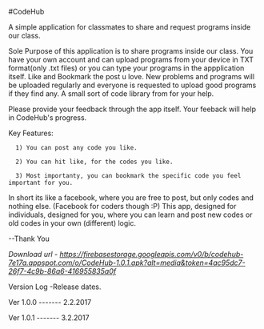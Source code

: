 #CodeHub


A simple application for classmates to share and request programs inside our class.



Sole Purpose of this application is to share programs inside our class.
You have your own account and can upload programs from your device in TXT format(only .txt files) or you can type your programs in the appplication itself.
Like and Bookmark the post u love.
New problems and programs will be uploaded regularly and everyone is requested to upload good programs if they find any.
A small sort of code library from for your help.

Please provide your feedback through the app itself.
Your feeback will help in CodeHub's progress.

Key Features:

      1) You can post any code you like.

      2) You can hit like, for the codes you like.

      3) Most importanty, you can bookmark the specific code you feel important for you.



In short its like a facebook, where you are free to post, but only codes and nothing else.
(Facebook for coders though :P) 
This app, designed for individuals, designed for you, where you can learn and post new codes or old codes in your own (different) logic.

--Thank You 


*Download url - https://firebasestorage.googleapis.com/v0/b/codehub-7e17a.appspot.com/o/CodeHub-1.0.1.apk?alt=media&token=4ac95dc7-26f7-4c9b-86a6-416955835a0f*


Version Log -Release dates.

Ver 1.0.0 -------   2.2.2017

Ver 1.0.1 -------   3.2.2017
